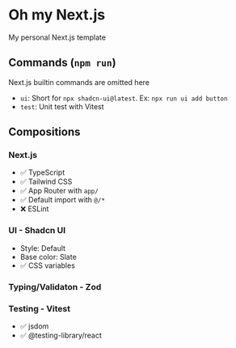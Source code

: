# Oh my Next.js

My personal Next.js template

## Commands (`npm run`)

Next.js builtin commands are omitted here

- `ui`: Short for `npx shadcn-ui@latest`. Ex: `npx run ui add button`
- `test`: Unit test with Vitest

## Compositions

### Next.js

- ✅ TypeScript
- ✅ Tailwind CSS
- ✅ App Router with `app/`
- ✅ Default import with `@/*`
- ❌ ESLint

### UI - Shadcn UI

- Style: Default
- Base color: Slate
- ✅ CSS variables

### Typing/Validaton - Zod

### Testing - Vitest

- ✅ jsdom
- ✅ @testing-library/react
